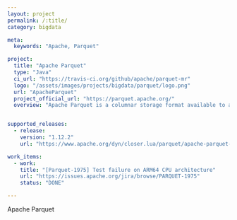 ```yaml
---
layout: project
permalink: /:title/
category: bigdata

meta:
  keywords: "Apache, Parquet"

project:
  title: "Apache Parquet"
  type: "Java"
  ci_url: "https://travis-ci.org/github/apache/parquet-mr"
  logo: "/assets/images/projects/bigdata/parquet/logo.png"
  url: "ApacheParquet"
  project_official_url: "https://parquet.apache.org/"
  overview: "Apache Parquet is a columnar storage format available to any project in the Hadoop ecosystem, regardless of the choice of data processing framework, data model or programming language."


supported_releases:
  - release:
    version: "1.12.2"
    url: "https://www.apache.org/dyn/closer.lua/parquet/apache-parquet-1.12.2/apache-parquet-1.12.2.tar.gz"

work_items:
  - work:
    title: "[Parquet-1975] Test failure on ARM64 CPU architecture"
    url: "https://issues.apache.org/jira/browse/PARQUET-1975"
    status: "DONE"

---
```


<p>Apache Parquet</p>
